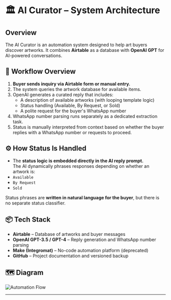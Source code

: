 # 🏛️ AI Curator – System Architecture

## Overview

The AI Curator is an automation system designed to help art buyers discover artworks. It combines **Airtable** as a database with **OpenAI GPT** for AI-powered conversations.

## 🔗 Workflow Overview

1. **Buyer sends inquiry via Airtable form or manual entry.**
2. The system queries the artwork database for available items.
3. OpenAI generates a curated reply that includes:
   - A description of available artworks (with looping template logic)
   - Status handling (Available, By Request, or Sold)
   - A polite request for the buyer's WhatsApp number
4. WhatsApp number parsing runs separately as a dedicated extraction task.
5. Status is manually interpreted from context based on whether the buyer replies with a WhatsApp number or requests to proceed.

## ⚙️ How Status Is Handled

- The **status logic is embedded directly in the AI reply prompt.**  
The AI dynamically phrases responses depending on whether an artwork is:
- `Available`
- `By Request`
- `Sold`

Status phrases are **written in natural language for the buyer**, but there is no separate status classifier.

## 📦 Tech Stack

- **Airtable** – Database of artworks and buyer messages
- **OpenAI GPT-3.5 / GPT-4** – Reply generation and WhatsApp number parsing
- **Make (Integromat)** – No-code automation platform (deprecated)
- **GitHub** – Project documentation and versioned backup

## 🗺️ Diagram

![Automation Flow](./make-flow.png)

---
